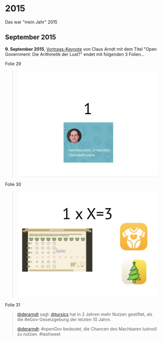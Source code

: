 2015
====

Das war "mein Jahr" 2015

September 2015
--------------

**9. September 2015**, [Vortrags-Keynote](https://raw.githubusercontent.com/tursics/about-me/master/2015/09/Keynote_Arndt_Open_Government_Die_Arithmetik_der_Lust.pdf) von Claus Arndt mit dem Titel "Open Government: Die Arithmetik der Lust?" endet mit folgenden 3 Folien...

Folie 29
  > ![alt text](https://raw.githubusercontent.com/tursics/about-me/master/2015/09/Keynote_29.png "1 : Familienvater, Entwickler, Opendathusiast")

Folie 30
  > ![alt text](https://raw.githubusercontent.com/tursics/about-me/master/2015/09/Keynote_30.png "1 x X = 3 : 'wann zum Bürgerservice-app', 'vornamen-app', 'weihnachts-app'")

Folie 31
  > [@derarndt](https://twitter.com/derarndt) sagt: [@tursics](https://twitter.com/tursics) hat in 2 Jahren mehr Nutzen gestiftet, als die #eGov-Gesetzgebung der letzten 10 Jahre.
  >
  > [@derarndt](https://twitter.com/derarndt): #openGov bedeutet, die Chancen des Machbaren lustvoll zu nutzen. #lasttweet

